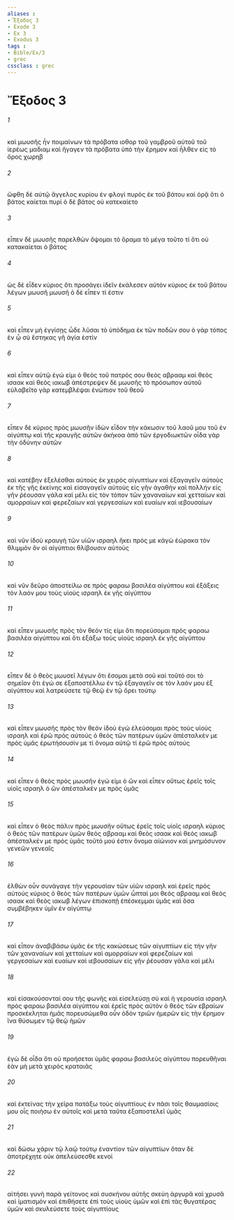 ```yaml
---
aliases : 
- Ἔξοδος 3
- Exode 3
- Ex 3
- Exodus 3
tags : 
- Bible/Ex/3
- grec
cssclass : grec
---
```


# Ἔξοδος 3

###### 1
καὶ μωυσῆς ἦν ποιμαίνων τὰ πρόβατα ιοθορ τοῦ γαμβροῦ αὐτοῦ τοῦ ἱερέως μαδιαμ καὶ ἤγαγεν τὰ πρόβατα ὑπὸ τὴν ἔρημον καὶ ἦλθεν εἰς τὸ ὄρος χωρηβ
###### 2
ὤφθη δὲ αὐτῷ ἄγγελος κυρίου ἐν φλογὶ πυρὸς ἐκ τοῦ βάτου καὶ ὁρᾷ ὅτι ὁ βάτος καίεται πυρί ὁ δὲ βάτος οὐ κατεκαίετο
###### 3
εἶπεν δὲ μωυσῆς παρελθὼν ὄψομαι τὸ ὅραμα τὸ μέγα τοῦτο τί ὅτι οὐ κατακαίεται ὁ βάτος
###### 4
ὡς δὲ εἶδεν κύριος ὅτι προσάγει ἰδεῖν ἐκάλεσεν αὐτὸν κύριος ἐκ τοῦ βάτου λέγων μωυσῆ μωυσῆ ὁ δὲ εἶπεν τί ἐστιν
###### 5
καὶ εἶπεν μὴ ἐγγίσῃς ὧδε λῦσαι τὸ ὑπόδημα ἐκ τῶν ποδῶν σου ὁ γὰρ τόπος ἐν ᾧ σὺ ἕστηκας γῆ ἁγία ἐστίν
###### 6
καὶ εἶπεν αὐτῷ ἐγώ εἰμι ὁ θεὸς τοῦ πατρός σου θεὸς αβρααμ καὶ θεὸς ισαακ καὶ θεὸς ιακωβ ἀπέστρεψεν δὲ μωυσῆς τὸ πρόσωπον αὐτοῦ εὐλαβεῖτο γὰρ κατεμβλέψαι ἐνώπιον τοῦ θεοῦ
###### 7
εἶπεν δὲ κύριος πρὸς μωυσῆν ἰδὼν εἶδον τὴν κάκωσιν τοῦ λαοῦ μου τοῦ ἐν αἰγύπτῳ καὶ τῆς κραυγῆς αὐτῶν ἀκήκοα ἀπὸ τῶν ἐργοδιωκτῶν οἶδα γὰρ τὴν ὀδύνην αὐτῶν
###### 8
καὶ κατέβην ἐξελέσθαι αὐτοὺς ἐκ χειρὸς αἰγυπτίων καὶ ἐξαγαγεῖν αὐτοὺς ἐκ τῆς γῆς ἐκείνης καὶ εἰσαγαγεῖν αὐτοὺς εἰς γῆν ἀγαθὴν καὶ πολλήν εἰς γῆν ῥέουσαν γάλα καὶ μέλι εἰς τὸν τόπον τῶν χαναναίων καὶ χετταίων καὶ αμορραίων καὶ φερεζαίων καὶ γεργεσαίων καὶ ευαίων καὶ ιεβουσαίων
###### 9
καὶ νῦν ἰδοὺ κραυγὴ τῶν υἱῶν ισραηλ ἥκει πρός με κἀγὼ ἑώρακα τὸν θλιμμόν ὃν οἱ αἰγύπτιοι θλίβουσιν αὐτούς
###### 10
καὶ νῦν δεῦρο ἀποστείλω σε πρὸς φαραω βασιλέα αἰγύπτου καὶ ἐξάξεις τὸν λαόν μου τοὺς υἱοὺς ισραηλ ἐκ γῆς αἰγύπτου
###### 11
καὶ εἶπεν μωυσῆς πρὸς τὸν θεόν τίς εἰμι ὅτι πορεύσομαι πρὸς φαραω βασιλέα αἰγύπτου καὶ ὅτι ἐξάξω τοὺς υἱοὺς ισραηλ ἐκ γῆς αἰγύπτου
###### 12
εἶπεν δὲ ὁ θεὸς μωυσεῖ λέγων ὅτι ἔσομαι μετὰ σοῦ καὶ τοῦτό σοι τὸ σημεῖον ὅτι ἐγώ σε ἐξαποστέλλω ἐν τῷ ἐξαγαγεῖν σε τὸν λαόν μου ἐξ αἰγύπτου καὶ λατρεύσετε τῷ θεῷ ἐν τῷ ὄρει τούτῳ
###### 13
καὶ εἶπεν μωυσῆς πρὸς τὸν θεόν ἰδοὺ ἐγὼ ἐλεύσομαι πρὸς τοὺς υἱοὺς ισραηλ καὶ ἐρῶ πρὸς αὐτούς ὁ θεὸς τῶν πατέρων ὑμῶν ἀπέσταλκέν με πρὸς ὑμᾶς ἐρωτήσουσίν με τί ὄνομα αὐτῷ τί ἐρῶ πρὸς αὐτούς
###### 14
καὶ εἶπεν ὁ θεὸς πρὸς μωυσῆν ἐγώ εἰμι ὁ ὤν καὶ εἶπεν οὕτως ἐρεῖς τοῖς υἱοῖς ισραηλ ὁ ὢν ἀπέσταλκέν με πρὸς ὑμᾶς
###### 15
καὶ εἶπεν ὁ θεὸς πάλιν πρὸς μωυσῆν οὕτως ἐρεῖς τοῖς υἱοῖς ισραηλ κύριος ὁ θεὸς τῶν πατέρων ὑμῶν θεὸς αβρααμ καὶ θεὸς ισαακ καὶ θεὸς ιακωβ ἀπέσταλκέν με πρὸς ὑμᾶς τοῦτό μού ἐστιν ὄνομα αἰώνιον καὶ μνημόσυνον γενεῶν γενεαῖς
###### 16
ἐλθὼν οὖν συνάγαγε τὴν γερουσίαν τῶν υἱῶν ισραηλ καὶ ἐρεῖς πρὸς αὐτούς κύριος ὁ θεὸς τῶν πατέρων ὑμῶν ὦπταί μοι θεὸς αβρααμ καὶ θεὸς ισαακ καὶ θεὸς ιακωβ λέγων ἐπισκοπῇ ἐπέσκεμμαι ὑμᾶς καὶ ὅσα συμβέβηκεν ὑμῖν ἐν αἰγύπτῳ
###### 17
καὶ εἶπον ἀναβιβάσω ὑμᾶς ἐκ τῆς κακώσεως τῶν αἰγυπτίων εἰς τὴν γῆν τῶν χαναναίων καὶ χετταίων καὶ αμορραίων καὶ φερεζαίων καὶ γεργεσαίων καὶ ευαίων καὶ ιεβουσαίων εἰς γῆν ῥέουσαν γάλα καὶ μέλι
###### 18
καὶ εἰσακούσονταί σου τῆς φωνῆς καὶ εἰσελεύσῃ σὺ καὶ ἡ γερουσία ισραηλ πρὸς φαραω βασιλέα αἰγύπτου καὶ ἐρεῖς πρὸς αὐτόν ὁ θεὸς τῶν εβραίων προσκέκληται ἡμᾶς πορευσώμεθα οὖν ὁδὸν τριῶν ἡμερῶν εἰς τὴν ἔρημον ἵνα θύσωμεν τῷ θεῷ ἡμῶν
###### 19
ἐγὼ δὲ οἶδα ὅτι οὐ προήσεται ὑμᾶς φαραω βασιλεὺς αἰγύπτου πορευθῆναι ἐὰν μὴ μετὰ χειρὸς κραταιᾶς
###### 20
καὶ ἐκτείνας τὴν χεῖρα πατάξω τοὺς αἰγυπτίους ἐν πᾶσι τοῖς θαυμασίοις μου οἷς ποιήσω ἐν αὐτοῖς καὶ μετὰ ταῦτα ἐξαποστελεῖ ὑμᾶς
###### 21
καὶ δώσω χάριν τῷ λαῷ τούτῳ ἐναντίον τῶν αἰγυπτίων ὅταν δὲ ἀποτρέχητε οὐκ ἀπελεύσεσθε κενοί
###### 22
αἰτήσει γυνὴ παρὰ γείτονος καὶ συσκήνου αὐτῆς σκεύη ἀργυρᾶ καὶ χρυσᾶ καὶ ἱματισμόν καὶ ἐπιθήσετε ἐπὶ τοὺς υἱοὺς ὑμῶν καὶ ἐπὶ τὰς θυγατέρας ὑμῶν καὶ σκυλεύσετε τοὺς αἰγυπτίους
